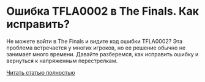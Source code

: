 # Ошибка TFLA0002 в The Finals. Как исправить?



Не можете войти в The Finals и видите код ошибки TFLA0002? Эта проблема встречается у многих игроков, но ее решение обычно не занимает много времени. Давайте разберемся, как исправить ошибку и вернуться к напряженным перестрелкам.

[Читать статью полностью](https://xyberbara.com/gaming/tfla0002-the-finals/)
